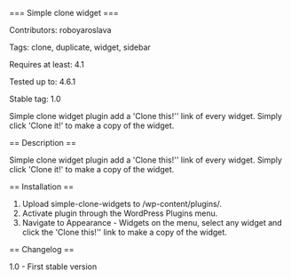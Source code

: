 === Simple clone widget ===

Contributors: roboyaroslava

Tags: clone, duplicate, widget, sidebar

Requires at least: 4.1

Tested up to: 4.6.1


Stable tag: 1.0

Simple clone widget plugin add a 'Clone this!'' link of every widget. Simply click 'Clone it!' to make a copy of the widget.

== Description ==

Simple clone widget plugin add a 'Clone this!'' link of every widget. Simply click 'Clone it!' to make a copy of the widget.

== Installation ==

1. Upload simple-clone-widgets to /wp-content/plugins/.
2. Activate plugin through the WordPress Plugins menu.
3. Navigate to Appearance - Widgets on the menu, select any widget and click the 'Clone this!'' link to make a copy of the widget.

== Changelog ==

1.0 - First stable version

